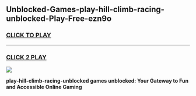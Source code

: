 
## Unblocked-Games-play-hill-climb-racing-unblocked-Play-Free-ezn9o
<h3>
<a href="https://premium76.site?title=play-hill-climb-racing-unblocked&ref=12A">CLICK TO PLAY</a></h3>
<hr>

<h3>
<a href="https://premium76.site?title=play-hill-climb-racing-unblocked&ref=12A">CLICK 2 PLAY</a>
  
</h3>

<a href="https://premium76.site?title=play-hill-climb-racing-unblocked&ref=12A"><img src="https://clearcache.store/games.png"></a>


**play-hill-climb-racing-unblocked games unblocked: Your Gateway to Fun and Accessible Online Gaming**
